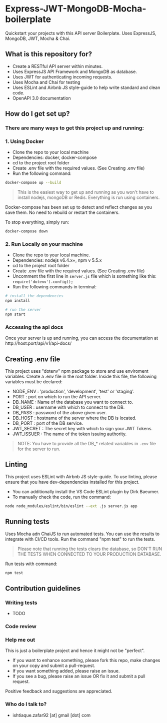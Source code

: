 # Express-JWT-MongoDB-Mocha-boilerplate
Quickstart your projects with this API server Boilerplate. Uses ExpressJS, MongoDB, JWT, Mocha & Chai.

## What is this repository for?

* Create a RESTful API server within minutes.
* Uses ExpressJS API Framework and MongoDB as database.
* Uses JWT for authenticating incoming requests.
* Uses Mocha and Chai for testing
* Uses ESLint and Airbnb JS style-guide to help write standard and clean code.
* OpenAPI 3.0 documentation

## How do I get set up?

### There are many ways to get this project up and running:
### 1. Using Docker
* Clone the repo to your local machine
* Dependencies: docker, docker-compose
* cd to the project root folder
* Create .env file with the required values. (See Creating .env file)
* Run the following command:
```bash
docker-compose up --build
```

> This is the easiest way to get up and running as you won't have to install nodejs, mongoDB or Redis. Everything is run using containers.

Docker-compose has been set up to detect and reflect changes as you save them. No need to rebuild or restart the containers.

To stop everything, simply run:
```bash
docker-compose down
```

### 2. Run Locally on your machine
* Clone the repo to your local machine.
* Dependencies: nodejs v6.4.x+, npm v 5.5.x
* cd to the project root folder
* Create .env file with the required values. (See Creating .env file)
* Uncomment the first line in `server.js` file which is something like this:
`require('dotenv').config();`
* Run the following commands in terminal:
```bash
# install the dependencies
npm install

# run the server
npm start
```

### Accessing the api docs
Once your server is up and running, you can access the documentation at http://host:port/api/v1/api-docs/

## Creating .env file

This project uses "dotenv" npm package to store and use enviroment variables.
Create a .env file in the root folder. Inside this file, the following variables must be declared:

* NODE_ENV   : 'production', 'development', 'test' or 'staging'.
* PORT       : port on which to run the API server.
* DB_NAME    : Name of the database you want to connect to.
* DB_USER    : username with which to connect to the DB.
* DB_PASS    : password of the above given user.
* DB_HOST    : hostname of the server where the DB is located.
* DB_PORT    : port of the DB service.
* JWT_SECRET : The secret key with which to sign your JWT Tokens.
* JWT_ISSUER : The name of the token issuing authority.

> NOTE: You have to provide all the DB_* related variables in `.env` file for the server to run.

## Linting

This project uses ESLint with Airbnb JS style-guide. To use linting, please ensure that you have dev-dependencies installed for this project.

* You can additionally install the VS Code ESLint plugin by Dirk Baeumer.
* To manually check the code, run the command:
```bash
node node_modules/eslint/bin/eslint --ext .js server.js app
```

## Running tests

Uses Mocha adn ChaiJS to run automated tests. You can use the results to integrate with CI/CD tools.
Run the command "npm test" to run the tests.
> Please note that running the tests clears the database, so DON'T RUN THE TESTS WHEN CONNECTED TO YOUR PRODUCTION DATABASE.

Run tests with command:
```bash
npm test
```

## Contribution guidelines

### Writing tests
* TODO

### Code review

### Help me out
This is just a boilerplate project and hence it might not be "perfect".

* If you want to enhance something, please fork this repo, make changes on your copy and submit a pull-request.
* If you want something added, please raise an issue.
* If you see a bug, please raise an issue OR fix it and submit a pull request.

Positive feedback and suggestions are appreciated.

### Who do I talk to?

* ishtiaque.zafar92 [at] gmail [dot] com